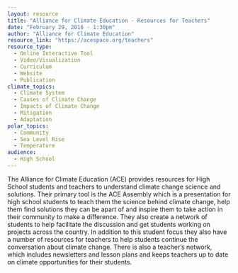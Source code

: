 ```yaml
---
layout: resource
title: "Alliance for Climate Education - Resources for Teachers"
date: "February 29, 2016 - 1:30pm"
author: "Alliance for Climate Education"
resource_link: "https://acespace.org/teachers"
resource_type:
  - Online Interactive Tool
  - Video/Visualization
  - Curriculum
  - Website
  - Publication
climate_topics:
  - Climate System
  - Causes of Climate Change
  - Impacts of Climate Change
  - Mitigation
  - Adaptation
polar_topics:
  - Community
  - Sea Level Rise
  - Temperature
audience:
  - High School
---
```


The Alliance for Climate Education (ACE) provides resources for High School students and teachers to understand climate change science and solutions. Their primary tool is the ACE Assembly which is a presentation for high school students to teach them the science behind climate change, help them find solutions they can be apart of and inspire them to take action in their community to make a difference. They also create a network of students to help facilitate the discussion and get students working on projects across the country. In addition to this student focus they also have a number of resources for teachers to help students continue the conversation about climate change. There is also a teacher’s network, which includes newsletters and lesson plans and keeps teachers up to date on climate opportunities for their students.